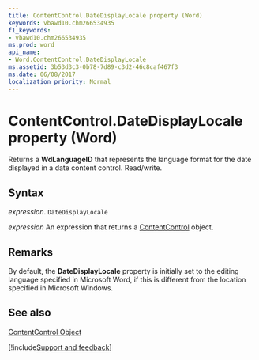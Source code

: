 ```yaml
---
title: ContentControl.DateDisplayLocale property (Word)
keywords: vbawd10.chm266534935
f1_keywords:
- vbawd10.chm266534935
ms.prod: word
api_name:
- Word.ContentControl.DateDisplayLocale
ms.assetid: 3b53d3c3-0b78-7d89-c3d2-46c8caf467f3
ms.date: 06/08/2017
localization_priority: Normal
---
```



# ContentControl.DateDisplayLocale property (Word)

Returns a  **WdLanguageID** that represents the language format for the date displayed in a date content control. Read/write.


## Syntax

_expression_. `DateDisplayLocale`

 _expression_ An expression that returns a [ContentControl](./Word.ContentControl.md) object.


## Remarks

By default, the  **DateDisplayLocale** property is initially set to the editing language specified in Microsoft Word, if this is different from the location specified in Microsoft Windows.


## See also


[ContentControl Object](Word.ContentControl.md)

[!include[Support and feedback](~/includes/feedback-boilerplate.md)]